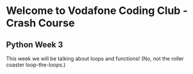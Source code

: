 # Welcome to Vodafone Coding Club - Crash Course
## Python Week 3
This week we will be talking about loops and functions! (No, not the roller coaster loop-the-loops.)